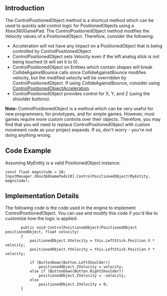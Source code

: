 ## Introduction

The ControlPositionedObject method is a shortcut method which can be used to quickly add control logic for PositionedObjects using a Xbox360GamePad. The ControlPositionedObject method modifies the Velocity values of a PositionedObject. Therefore, consider the following:

-   Acceleration will not have any impact on a PositionedObject that is being controlled by ControlPositionedObject
-   ControlPositionedObject sets Velocity even if the left analog stick is not being touched (it will set it to 0).
-   ControlPositionedObject on Entities which contain shapes will break CollideAgainstBounce calls since CollideAgainstBounce modifies velocity, but the modified velocity will be overridden by ControlPositionedObject. If using CollideAgainstBounce, consider using [ControlPositionedObjectAcceleration](/frb/docs/index.php?title=FlatRedBall.Input.Xbox360GamePad.ControlPositionedObjectAcceleration&action=edit&redlink=1 "FlatRedBall.Input.Xbox360GamePad.ControlPositionedObjectAcceleration (page does not exist)").
-   ControlPositionedObject provides control for X, Y, and Z (using the shoulder buttons).

**Note:** ControlPositionedObject is a method which can be very useful for new programmers, for prototypes, and for simple games. However, most games require more custom controls over their objects. Therefore, you may find that you will need to replace ControlPositionedObject with custom movement code as your project expands. If so, don't worry - you're not doing anything wrong.

## Code Example

Assuming MyEntity is a valid PositionedObject instance:

    const float magnitude = 10;
    InputManager.Xbox360GamePads[0].ControlPositionedObject(MyEntity, magnitude);

## Implementation Details

The following code is the code used in the engine to implement ControlPositionedObject. You can use and modify this code if you'd like to customize how the logic is applied:

           public void ControlPositionedObject(PositionedObject positionedObject, float velocity)
           {
               positionedObject.XVelocity = this.LeftStick.Position.X * velocity;
               positionedObject.YVelocity = this.LeftStick.Position.Y * velocity;

               if (ButtonDown(Button.LeftShoulder))
                   positionedObject.ZVelocity = velocity;
               else if (ButtonDown(Button.RightShoulder))
                   positionedObject.ZVelocity = -velocity;
               else
                   positionedObject.ZVelocity = 0;
           }
